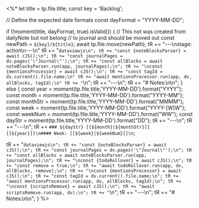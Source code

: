 <%*
let title = tp.file.title;
const key = 'Backlog';

// Define the expected date formats
const dayFormat = "YYYY-MM-DD";

if (!moment(title, dayFormat, true).isValid()) {
// This not was created from dailyNote but not belong
// to journal and should be moved out
  const newPath = `${key}/${title}`;
  await tp.file.move(newPath);
  tR += "---\nstage: action\n---\n"
  tR += "```dataviewjs\n";
  tR += "const {noteBlocksParser} = await cJS();\n";
  tR += "const journalPages = dv.pages('\"Journal\"');\n";
  tR += "const allBlocks = await noteBlocksParser.run(app, journalPages);\n";
  tR += "\nconst {mentionsProcessor} = await cJS();\n";
  tR += "const tagId = dv.current().file.name;\n"
  tR += "await mentionsProcessor.run(app, dv, allBlocks, tagId);\n"
  tR += "```\n";
  tR += "---\n";
  tR += "# Notes:\n\n";
} else {
  const year = moment(tp.file.title,'YYYY-MM-DD').format("YYYY");
  const month = moment(tp.file.title,'YYYY-MM-DD').format("YYYY-MM");
  const monthStr = moment(tp.file.title,'YYYY-MM-DD').format("MMMM");
  const week = moment(tp.file.title,'YYYY-MM-DD').format("YYYY-[W]W");
  const weekNum = moment(tp.file.title,'YYYY-MM-DD').format("WW");
  const dayStr = moment(tp.file.title,'YYYY-MM-DD').format("DD");
  tR += "---\n";
  tR += "---\n";
  tR += `### ${dayStr} [[${month}|${monthStr}]] [[${year}]]\n#### Week: [[${week}|${weekNum}]]\n`;

  tR += "```dataviewjs\n";
  tR += "const {noteBlocksParser} = await cJS();\n";
  tR += "const journalPages = dv.pages('\"Journal\"');\n";
  tR += "const allBlocks = await noteBlocksParser.run(app, journalPages);\n";
  tR += "\nconst {todoRollover} = await cJS();\n";
  tR += "const remove = true;\n";
  tR += "await todoRollover.run(app, dv, allBlocks, remove);\n";
  tR += "\nconst {mentionsProcessor} = await cJS();\n";
  tR += "const tagId = dv.current().file.name;\n";
  tR += "await mentionsProcessor.run(app, dv, allBlocks, tagId);\n";
  tR += "\nconst {scriptsRemove} = await cJS();\n";
  tR += "await scriptsRemove.run(app, dv);\n";
  tR += "```\n";
  tR += "---\n";
  tR += "# Notes:\n\n";
}
%>

